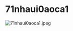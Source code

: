 # 71nhaui0aoca1

![71nhaui0aoca1.jpeg](71nhaui0aoca1%20d19e83f740684834be089fe3175c5453/71nhaui0aoca1.jpeg)